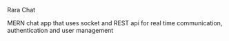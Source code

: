 Rara Chat

MERN chat app that uses socket and REST api for real time communication, authentication and user management
